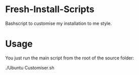 # Fresh-Install-Scripts
Bashscript to customise my installation to me style.


# Usage
You just run the main script from the root of the source folder:

./Ubuntu Customiser.sh
